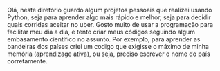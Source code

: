 Olá, neste diretório guardo algum projetos pessoais que realizei usando Python, seja para aprender algo mais rápido e melhor, seja para decidir quais corridas aceitar no uber.
Gosto muito de usar a programação para facilitar meu dia a dia, e tento criar meus códigos seguindo algum embasamento científico no assunto. Por exemplo, para aprender
as bandeiras dos países criei um codigo que exigisse o máximo de minha memória (aprendizage ativa), ou seja, preciso escrever o nome do país corretamente.
